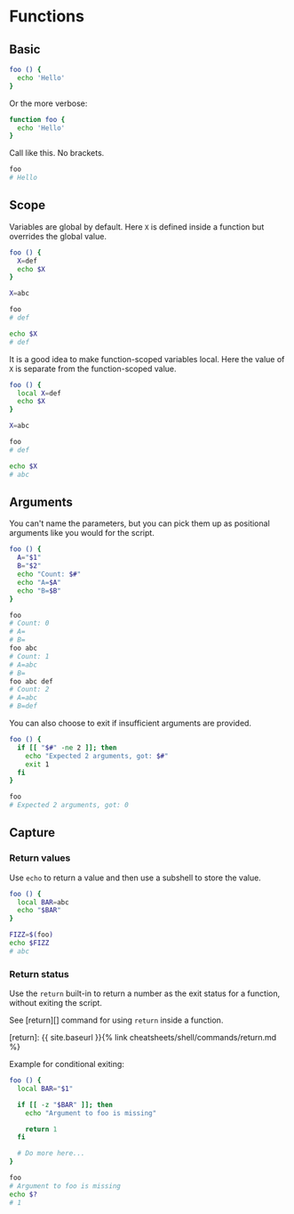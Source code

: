 # Functions


## Basic

```sh
foo () {
  echo 'Hello'
}
```

Or the more verbose:

```sh
function foo {
  echo 'Hello'
}
```

Call like this. No brackets.

```sh
foo
# Hello
```


## Scope

Variables are global by default. Here `X` is defined inside a function but overrides the global value.

```sh
foo () {
  X=def
  echo $X
}

X=abc

foo
# def

echo $X
# def
```

It is a good idea to make function-scoped variables local. Here the value of `X` is separate from the function-scoped value.

```sh
foo () {
  local X=def
  echo $X
}

X=abc

foo
# def

echo $X
# abc
```


## Arguments

You can't name the parameters, but you can pick them up as positional arguments like you would for the script.


```sh
foo () {
  A="$1"
  B="$2"
  echo "Count: $#"
  echo "A=$A"
  echo "B=$B"
}

foo
# Count: 0
# A=
# B=
foo abc
# Count: 1
# A=abc
# B=
foo abc def
# Count: 2
# A=abc
# B=def
```

You can also choose to exit if insufficient arguments are provided.

```sh
foo () {
  if [[ "$#" -ne 2 ]]; then
    echo "Expected 2 arguments, got: $#"
    exit 1
  fi
}

foo
# Expected 2 arguments, got: 0
```


## Capture

### Return values

Use `echo` to return a value and then use a subshell to store the value.

```sh
foo () {
  local BAR=abc
  echo "$BAR"
}

FIZZ=$(foo)
echo $FIZZ
# abc
```

### Return status

Use the `return` built-in to return a number as the exit status for a function, without exiting the script.

See [return][] command for using `return` inside a function.

[return]: {{ site.baseurl }}{% link cheatsheets/shell/commands/return.md %}

Example for conditional exiting:

```sh
foo () {
  local BAR="$1"

  if [[ -z "$BAR" ]]; then
    echo "Argument to foo is missing"

    return 1
  fi

  # Do more here...
}

foo
# Argument to foo is missing
echo $?
# 1
```

